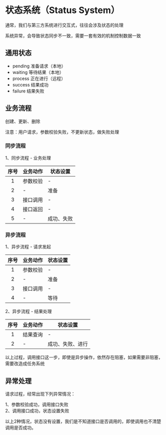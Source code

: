 # 状态系统（Status System）

通常，我们与第三方系统进行交互式，往往会涉及状态的处理

系统异常，会导致状态同步不一致，需要一套有效的机制控制数据一致

## 通用状态
- pending 准备请求（本地）
- waiting 等待结果（本地）
- process 正在进行（远程）
- success 结果成功
- failure 结果失败

## 业务流程

创建、更新、删除

注意：用户请求，参数校验失败，不更新状态，做失败处理

### 同步流程

1、同步流程 - 业务处理

序号 | 业务动作 | 状态设置
:---: | --- | ---
1 | 参数校验 | -
2 | - | 准备
3 | 接口调用 | -
4 | 接口返回 | -
5 | - | 成功、失败


### 异步流程

1、异步流程 - 请求发起

序号 | 业务动作 | 状态设置
:---: | --- | ---
1 | 参数校验 | -
2 | - | 准备
3 | 接口调用 | -
4 | - | 等待

2、异步流程 - 结果处理

序号 | 业务动作 | 状态设置
:---: | --- | ---
1 | 结果查询 | -
2 | - | 成功、失败、进行

以上过程，调用接口这一步，即使是异步操作，依然存在阻塞，如果需要非阻塞，需要改造成任务系统

## 异常处理

请求过程，经常出现下列异常情况：

1、参数校验成功，调用接口失败  
2、调用接口成功，状态设置失败

以上2种情况，状态没有设置，我们是不知道接口是否调用的，即使调用也不清楚调用是否成功。

